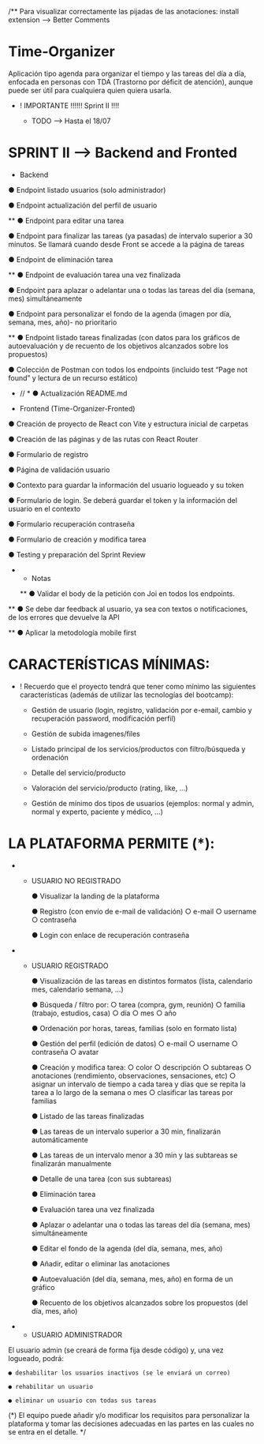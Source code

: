 /**
Para visualizar correctamente las pijadas de las anotaciones: install extension --> Better Comments

# Time-Organizer

Aplicación tipo agenda para organizar el tiempo y las tareas del día a día, enfocada en
personas con TDA (Trastorno por déficit de atención), aunque puede ser útil para cualquiera quien quiera
usarla.


* ! IMPORTANTE !!!!!! Sprint II !!!!

    * TODO --> Hasta el 18/07 


# SPRINT II --> Backend and Fronted

* Backend

● Endpoint listado usuarios (solo administrador)

● Endpoint actualización del perfil de usuario

** ● Endpoint para editar una tarea

● Endpoint para finalizar las tareas (ya pasadas) de intervalo superior a 30 minutos. Se llamará cuando desde Front se accede a la página de tareas

● Endpoint de eliminación tarea

** ● Endpoint de evaluación tarea una vez finalizada

● Endpoint para aplazar o adelantar una o todas las tareas del día
(semana, mes) simultáneamente

● Endpoint para personalizar el fondo de la agenda (imagen por día,
semana, mes, año)- no prioritario

** ● Endpoint listado tareas finalizadas (con datos para los gráficos de autoevaluación y de recuento de los objetivos alcanzados sobre los propuestos)

● Colección de Postman con todos los endpoints (incluido test “Page
not found” y lectura de un recurso estático)

* // * ● Actualización README.md


* Frontend (Time-Organizer-Fronted)

● Creación de proyecto de React con Vite y estructura inicial de
carpetas

● Creación de las páginas y de las rutas con React Router

● Formulario de registro

● Página de validación usuario

● Contexto para guardar la información del usuario logueado y su
token

● Formulario de login. Se deberá guardar el token y la información del usuario en el contexto

● Formulario recuperación contraseña

● Formulario de creación y modifica tarea

● Testing y preparación del Sprint Review

    
* * Notas

  **  ● Validar el body de la petición con Joi en todos los endpoints.

**   ● Se debe dar feedback al usuario, ya sea con textos o notificaciones, de los errores que devuelve la API

**  ● Aplicar la metodología mobile first




# CARACTERÍSTICAS MÍNIMAS:

* ! Recuerdo que el proyecto tendrá que tener como mínimo las siguientes características (además de utilizar las tecnologías del bootcamp): 

    * Gestión de usuario (login, registro, validación por e-email, cambio y recuperación password, modificación perfil)

    * Gestión de subida imagenes/files

    * Listado principal de los servicios/productos con filtro/búsqueda y ordenación

    * Detalle del servicio/producto

    * Valoración del servicio/producto (rating, like, …)

    * Gestión de mínimo dos tipos de usuarios (ejemplos: normal y admin, normal y experto, paciente y médico, …)





# LA PLATAFORMA PERMITE (*):


* * USUARIO NO REGISTRADO

    ● Visualizar la landing de la plataforma

    ● Registro (con envío de e-mail de validación)
        ○ e-mail
        ○ username
        ○ contraseña

    ● Login con enlace de recuperación contraseña


* * USUARIO REGISTRADO

    ● Visualización de las tareas en distintos formatos (lista,         calendario mes, calendario
    semana, …)

    ● Búsqueda / filtro por:
        ○ tarea (compra, gym, reunión)
        ○ familia (trabajo, estudios, casa)
        ○ día
        ○ mes
        ○ año

    ● Ordenación por horas, tareas, familias (solo en formato lista)

    ● Gestión del perfil (edición de datos)
        ○ e-mail
        ○ username
        ○ contraseña
        ○ avatar

    ● Creación y modifica tarea:
        ○ color
        ○ descripción
        ○ subtareas
        ○ anotaciones (rendimiento, observaciones, sensaciones, etc)
        ○ asignar un intervalo de tiempo a cada tarea y días que se repita la tarea a lo
        largo de la semana o mes
        ○ clasificar las tareas por familias

    ● Listado de las tareas finalizadas

    ● Las tareas de un intervalo superior a 30 min, finalizarán automáticamente

    ● Las tareas de un intervalo menor a 30 min y las subtareas se finalizarán manualmente

    ● Detalle de una tarea (con sus subtareas)

    ● Eliminación tarea

    ● Evaluación tarea una vez finalizada

    ● Aplazar o adelantar una o todas las tareas del día (semana, mes) simultáneamente

    ● Editar el fondo de la agenda (del día, semana, mes, año)

    ● Añadir, editar o eliminar las anotaciones

    ● Autoevaluación (del día, semana, mes, año) en forma de un gráfico

    ● Recuento de los objetivos alcanzados sobre los propuestos (del
    día, mes, año)


* * USUARIO ADMINISTRADOR

El usuario admin (se creará de forma fija desde código) y, una vez logueado, podrá:

    ● deshabilitar los usuarios inactivos (se le enviará un correo)

    ● rehabilitar un usuario

    ● eliminar un usuario con todas sus tareas


   
(*) El equipo puede añadir y/o modificar los requisitos para personalizar la plataforma y tomar las decisiones
adecuadas en las partes en las cuales no se entra en el detalle.
*/



